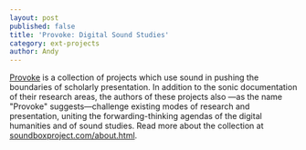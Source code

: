 ```yaml
---
layout: post
published: false
title: 'Provoke: Digital Sound Studies'
category: ext-projects
author: Andy
---
```


[Provoke](http://soundboxproject.com/) is a collection of projects which use sound in pushing the boundaries of scholarly presentation. In addition to the sonic documentation of their research areas, the authors of these projects also —as the name "Provoke" suggests—challenge existing modes of research and presentation, uniting the forwarding-thinking agendas of the digital humanities and of sound studies. Read more about the collection at [soundboxproject.com/about.html](http://soundboxproject.com/about.html).
